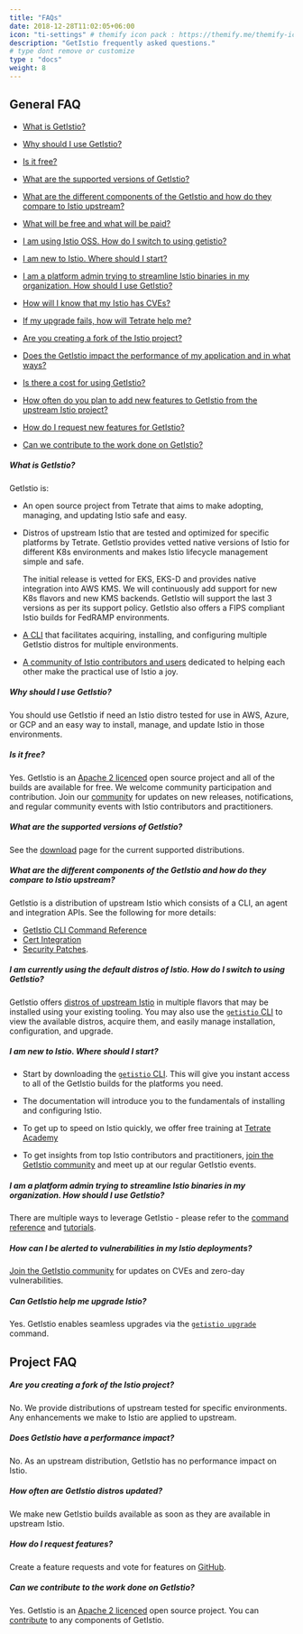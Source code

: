```yaml
---
title: "FAQs"
date: 2018-12-28T11:02:05+06:00
icon: "ti-settings" # themify icon pack : https://themify.me/themify-icons
description: "GetIstio frequently asked questions."
# type dont remove or customize
type : "docs"
weight: 8
---
```

## General FAQ

- [What is GetIstio?](#what-is-getistio)
- [Why should I use GetIstio?](#why-should-i-use-getistio)
- [Is it free?](#is-it-free)
- [What are the supported versions of GetIstio?](#what-are-the-supported-versions-of-getistio)
- [What are the different components of the GetIstio and how do they compare to Istio upstream?](#what-are-the-different-components-of-the-getistio-and-how-do-they-compare-to-istio-upstream)
- [What will be free and what will be paid?](#what-will-be-free-and-what-will-be-paid)
- [I am using Istio OSS. How do I switch to using getistio?](#i-am-using-istio-oss-how-do-i-switch-to-using-getistio)
- [I am new to Istio. Where should I start?](#i-am-new-to-istio-where-should-i-start)
- [I am a platform admin trying to streamline Istio binaries in my organization. How should I use GetIstio?](#i-am-a-platform-admin-trying-to-streamline-istio-binaries-in-my-organization-how-should-i-use-getistio)
- [How will I know that my Istio has CVEs?](#how-will-i-know-that-my-istio-has-cves)
- [If my upgrade fails, how will Tetrate help me?](#if-my-upgrade-fails-how-will-tetrate-help-me)



- [Are you creating a fork of the Istio project?](#are-you-creating-a-fork-of-the-istio-project)
- [Does the GetIstio impact the performance of my application and in what ways?](#does-the-getistio-impact-the-performance-of-my-application-and-in-what-ways)
- [Is there a cost for using GetIstio?](#is-there-a-cost-for-using-getistio)
- [How often do you plan to add new features to GetIstio from the upstream Istio project?](#how-often-do-you-plan-to-add-new-features-to-getistio-from-the-upstream-istio-project)
- [How do I request new features for GetIstio?](#how-do-i-request-new-features-for-getistio)
- [Can we contribute to the work done on GetIstio?](#can-we-contribute-to-the-work-done-on-getistio)

##### What is GetIstio?
GetIstio is:

* An open source project from Tetrate that aims to make adopting, managing, and updating Istio safe and easy.

* Distros of upstream Istio that are tested and optimized for specific platforms by Tetrate. GetIstio provides 
  vetted native versions of Istio for different K8s environments and makes Istio lifecycle management simple and safe.  
  
  The initial release is vetted for EKS, EKS-D and provides native integration into AWS KMS. We will continuously add 
  support for new K8s flavors and new KMS backends. GetIstio will support the last 3 versions as per its support policy. 
  GetIstio also offers a FIPS compliant Istio builds for FedRAMP environments.

* [A CLI](/getistio-cli) that facilitates acquiring, installing, and configuring multiple GetIstio distros for multiple 
   environments.

* [A community of Istio contributors and users](/community) dedicated to helping each other make the practical use of 
  Istio a joy. 

##### Why should I use GetIstio?
You should use GetIstio if need an Istio distro tested for use in AWS, Azure, or GCP and an easy way to install, 
manage, and update Istio in those environments.

##### Is it free?
Yes. GetIstio is an [Apache 2 licenced](https://www.apache.org/licenses/LICENSE-2.0) open source project and 
all of the builds are available for free. We welcome community participation and contribution. Join our 
[community](/community) for updates on new releases, notifications, and regular community events with Istio 
contributors and practitioners.

##### What are the supported versions of GetIstio?
See the [download](/download) page for the current supported distributions.

##### What are the different components of the GetIstio and how do they compare to Istio upstream?
GetIstio is a distribution of upstream Istio which consists of a CLI, an agent and integration APIs. See the following
for more details:

* [GetIstio CLI Command Reference](/getistio-cli/reference/getistio)
* [Cert Integration](/istio-ca-certs-integrations)
* [Security Patches](/download).

##### I am currently using the default distros of Istio. How do I switch to using GetIstio?
GetIstio offers [distros of upstream Istio](/download) in multiple flavors that may be installed using your existing
tooling. You may also use the [`getistio` CLI](/getistio-cli) to view the available distros, acquire them, and easily 
manage installation, configuration, and upgrade.

##### I am new to Istio. Where should I start?
* Start by downloading the [`getistio` CLI](/getistio-cli). This will give you instant access to all of the GetIstio 
  builds for the platforms you need.

* The documentation will introduce you to the fundamentals of installing and configuring Istio.

* To get up to speed on Istio quickly, we offer free training at 
  [Tetrate Academy](https://academy.tetrate.io/courses/istio-fundamentals)
  
* To get insights from top Istio contributors and practitioners, [join the GetIstio community](/community) and meet up
  at our regular GetIstio events.
  
##### I am a platform admin trying to streamline Istio binaries in my organization. How should I use GetIstio?
There are multiple ways to leverage GetIstio - please refer to the 
[command reference](/getistio-cli/reference/getistio) and [tutorials](/istio-tutorials).

##### How can I be alerted to vulnerabilities in my Istio deployments?
[Join the GetIstio community](/community) for updates on CVEs and zero-day vulnerabilities.

##### Can GetIstio help me upgrade Istio?
Yes. GetIstio enables seamless upgrades via the [`getistio upgrade`](/getistio-cli/reference/getistio_update) command. 

## Project FAQ

#####  Are you creating a fork of the Istio project?
No. We provide distributions of upstream tested for specific environments. Any enhancements we make to Istio are applied 
to upstream.

##### Does GetIstio have a performance impact?
No. As an upstream distribution, GetIstio has no performance impact on Istio.

##### How often are GetIstio distros updated?
We make new GetIstio builds available as soon as they are available in upstream Istio.

##### How do I request features?
Create a feature requests and vote for features on [GitHub](https://github.com/tetratelabs/getistio).

##### Can we contribute to the work done on GetIstio?
Yes. GetIstio is an [Apache 2 licenced](https://www.apache.org/licenses/LICENSE-2.0) open source project. You can 
[contribute](/community/contributing) to any components of GetIstio.

